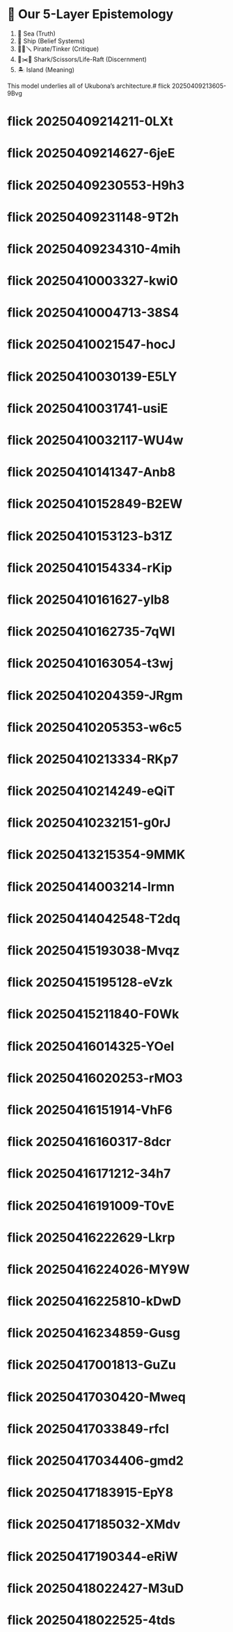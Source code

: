 # 🧭 Our 5-Layer Epistemology

1. 🌊 Sea (Truth)
2. 🚢 Ship (Belief Systems)
3. 🏴‍☠️🪛 Pirate/Tinker (Critique)
4. 🦈✂️🛟 Shark/Scissors/Life-Raft (Discernment)
5. 🏝️ Island (Meaning)

This model underlies all of Ukubona’s architecture.# flick 20250409213605-9Bvg
# flick 20250409214211-0LXt
# flick 20250409214627-6jeE
# flick 20250409230553-H9h3
# flick 20250409231148-9T2h
# flick 20250409234310-4mih
# flick 20250410003327-kwi0
# flick 20250410004713-38S4
# flick 20250410021547-hocJ
# flick 20250410030139-E5LY
# flick 20250410031741-usiE
# flick 20250410032117-WU4w
# flick 20250410141347-Anb8
# flick 20250410152849-B2EW
# flick 20250410153123-b31Z
# flick 20250410154334-rKip
# flick 20250410161627-ylb8
# flick 20250410162735-7qWl
# flick 20250410163054-t3wj
# flick 20250410204359-JRgm
# flick 20250410205353-w6c5
# flick 20250410213334-RKp7
# flick 20250410214249-eQiT
# flick 20250410232151-g0rJ
# flick 20250413215354-9MMK
# flick 20250414003214-lrmn
# flick 20250414042548-T2dq
# flick 20250415193038-Mvqz
# flick 20250415195128-eVzk
# flick 20250415211840-F0Wk
# flick 20250416014325-YOel
# flick 20250416020253-rMO3
# flick 20250416151914-VhF6
# flick 20250416160317-8dcr
# flick 20250416171212-34h7
# flick 20250416191009-T0vE
# flick 20250416222629-Lkrp
# flick 20250416224026-MY9W
# flick 20250416225810-kDwD
# flick 20250416234859-Gusg
# flick 20250417001813-GuZu
# flick 20250417030420-Mweq
# flick 20250417033849-rfcl
# flick 20250417034406-gmd2
# flick 20250417183915-EpY8
# flick 20250417185032-XMdv
# flick 20250417190344-eRiW
# flick 20250418022427-M3uD
# flick 20250418022525-4tds
